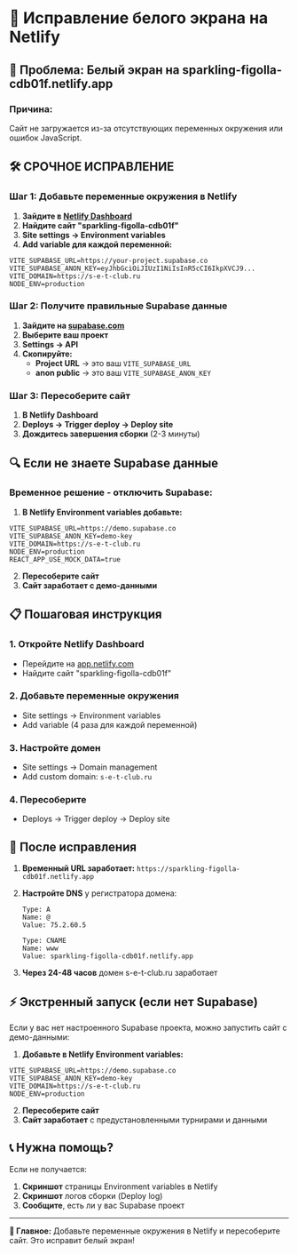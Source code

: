 # 🔧 Исправление белого экрана на Netlify

## 🚨 Проблема: Белый экран на sparkling-figolla-cdb01f.netlify.app

### Причина:
Сайт не загружается из-за отсутствующих переменных окружения или ошибок JavaScript.

## 🛠️ СРОЧНОЕ ИСПРАВЛЕНИЕ

### Шаг 1: Добавьте переменные окружения в Netlify

1. **Зайдите в [Netlify Dashboard](https://app.netlify.com)**
2. **Найдите сайт "sparkling-figolla-cdb01f"**
3. **Site settings → Environment variables**
4. **Add variable для каждой переменной:**

```
VITE_SUPABASE_URL=https://your-project.supabase.co
VITE_SUPABASE_ANON_KEY=eyJhbGciOiJIUzI1NiIsInR5cCI6IkpXVCJ9...
VITE_DOMAIN=https://s-e-t-club.ru
NODE_ENV=production
```

### Шаг 2: Получите правильные Supabase данные

1. **Зайдите на [supabase.com](https://supabase.com)**
2. **Выберите ваш проект**
3. **Settings → API**
4. **Скопируйте:**
   - **Project URL** → это ваш `VITE_SUPABASE_URL`
   - **anon public** → это ваш `VITE_SUPABASE_ANON_KEY`

### Шаг 3: Пересоберите сайт

1. **В Netlify Dashboard**
2. **Deploys → Trigger deploy → Deploy site**
3. **Дождитесь завершения сборки** (2-3 минуты)

## 🔍 Если не знаете Supabase данные

### Временное решение - отключить Supabase:

1. **В Netlify Environment variables добавьте:**
```
VITE_SUPABASE_URL=https://demo.supabase.co
VITE_SUPABASE_ANON_KEY=demo-key
VITE_DOMAIN=https://s-e-t-club.ru
NODE_ENV=production
REACT_APP_USE_MOCK_DATA=true
```

2. **Пересоберите сайт**
3. **Сайт заработает с демо-данными**

## 📋 Пошаговая инструкция

### 1. Откройте Netlify Dashboard
- Перейдите на [app.netlify.com](https://app.netlify.com)
- Найдите сайт "sparkling-figolla-cdb01f"

### 2. Добавьте переменные окружения
- Site settings → Environment variables
- Add variable (4 раза для каждой переменной)

### 3. Настройте домен
- Site settings → Domain management
- Add custom domain: `s-e-t-club.ru`

### 4. Пересоберите
- Deploys → Trigger deploy → Deploy site

## 🚀 После исправления

1. **Временный URL заработает:** `https://sparkling-figolla-cdb01f.netlify.app`
2. **Настройте DNS** у регистратора домена:
   ```
   Type: A
   Name: @
   Value: 75.2.60.5
   
   Type: CNAME
   Name: www
   Value: sparkling-figolla-cdb01f.netlify.app
   ```

3. **Через 24-48 часов** домен s-e-t-club.ru заработает

## ⚡ Экстренный запуск (если нет Supabase)

Если у вас нет настроенного Supabase проекта, можно запустить сайт с демо-данными:

1. **Добавьте в Netlify Environment variables:**
```
VITE_SUPABASE_URL=https://demo.supabase.co
VITE_SUPABASE_ANON_KEY=demo-key
VITE_DOMAIN=https://s-e-t-club.ru
NODE_ENV=production
```

2. **Пересоберите сайт**
3. **Сайт заработает** с предустановленными турнирами и данными

## 📞 Нужна помощь?

Если не получается:
1. **Скриншот** страницы Environment variables в Netlify
2. **Скриншот** логов сборки (Deploy log)
3. **Сообщите**, есть ли у вас Supabase проект

---

**🎯 Главное:** Добавьте переменные окружения в Netlify и пересоберите сайт. Это исправит белый экран!